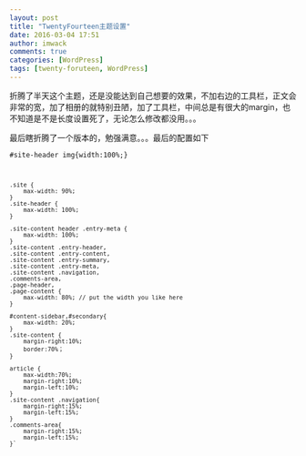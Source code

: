```yaml
---
layout: post
title: "TwentyFourteen主题设置"
date: 2016-03-04 17:51
author: imwack
comments: true
categories: [WordPress]
tags: [twenty-foruteen, WordPress]
---
```

折腾了半天这个主题，还是没能达到自己想要的效果，不加右边的工具栏，正文会非常的宽，加了相册的就特别丑陋，加了工具栏，中间总是有很大的margin，也不知道是不是长度设置死了，无论怎么修改都没用。。。

最后瞎折腾了一个版本的，勉强满意。。。最后的配置如下


<code class="">#site-header img{width:100%;} 
    
    .site {
        max-width: 90%;
    }
    .site-header {
        max-width: 100%;
    }
     
    .site-content header .entry-meta {
        max-width: 100%;
    }
    .site-content .entry-header,
    .site-content .entry-content,
    .site-content .entry-summary,
    .site-content .entry-meta,
    .site-content .navigation,
    .comments-area,
    .page-header,
    .page-content {
        max-width: 80%; // put the width you like here
    }
    
    #content-sidebar,#secondary{
        max-width: 20%;
    }
    .site-content {
        margin-right:10%;
        border:70%；
    }
    
    article {
        max-width:70%;
        margin-right:10%;
        margin-left:10%;
    }
    .site-content .navigation{
        margin-right:15%;
        margin-left:15%;
    }
    .comments-area{
        margin-right:15%;
        margin-left:15%;
    }`

&nbsp;
